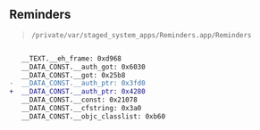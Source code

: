 ## Reminders

> `/private/var/staged_system_apps/Reminders.app/Reminders`

```diff

   __TEXT.__eh_frame: 0xd968
   __DATA_CONST.__auth_got: 0x6030
   __DATA_CONST.__got: 0x25b8
-  __DATA_CONST.__auth_ptr: 0x3fd0
+  __DATA_CONST.__auth_ptr: 0x4280
   __DATA_CONST.__const: 0x21078
   __DATA_CONST.__cfstring: 0x3a0
   __DATA_CONST.__objc_classlist: 0xb60

```
